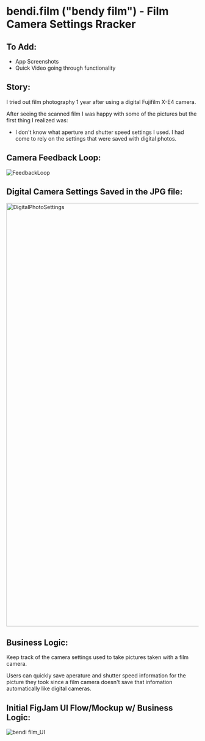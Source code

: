 # bendi.film ("bendy film") - Film Camera Settings Rracker

## To Add:
- App Screenshots
- Quick Video going through functionality

## Story:
I tried out film photography 1 year after using a digital Fujifilm X-E4 camera.

After seeing the scanned film I was happy with some of the pictures but the first thing I realized was:
- I don't know what aperture and shutter speed settings I used. I had come to rely on the settings that were saved with digital photos.

## Camera Feedback Loop:
![FeedbackLoop](https://github.com/user-attachments/assets/4920e6d8-f51a-414f-9f6b-d9d4dc64b6aa)

## Digital Camera Settings Saved in the JPG file:
<img width="1108" alt="DigitalPhotoSettings" src="https://github.com/user-attachments/assets/a3741817-92d4-4a2b-86a4-2be3d2c47dec" />

## Business Logic:
Keep track of the camera settings used to take pictures taken with a film camera.

Users can quickly save aperature and shutter speed information for the picture they took since a film camera doesn't save that infomation automatically like digital cameras.

## Initial FigJam UI Flow/Mockup w/ Business Logic:
![bendi film_UI](https://github.com/user-attachments/assets/8f4b63b7-7e52-45b9-9458-26258eb8b2d5)





